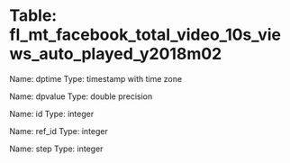 Table: fl_mt_facebook_total_video_10s_views_auto_played_y2018m02
================================================================

Name: dptime
Type: timestamp with time zone

Name: dpvalue
Type: double precision

Name: id
Type: integer

Name: ref_id
Type: integer

Name: step
Type: integer

